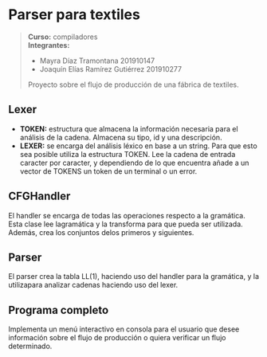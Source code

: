 # Parser para textiles

> **Curso:** compiladores \
> **Integrantes:**
> - Mayra Díaz Tramontana 201910147
> - Joaquín Elías Ramírez Gutiérrez 201910277
> 
> Proyecto sobre el flujo de producción de una fábrica de textiles.

## Lexer
- **TOKEN:** estructura que almacena la información necesaria para el análisis de la cadena.
Almacena su tipo, id y una descripción.
- **LEXER:** se encarga del análisis léxico en base a un string. Para que esto sea posible 
  utiliza la estructura TOKEN. Lee la cadena de entrada caracter por caracter, y dependiendo de 
  lo que encuentra añade a un vector de TOKENS un token de un terminal o un error.
  
## CFGHandler
El handler se encarga de todas las operaciones respecto a la gramática. Esta clase lee lagramática 
y la transforma para que pueda ser utilizada. Además, crea los conjuntos delos primeros y siguientes.
  
## Parser
El parser crea la tabla LL(1), haciendo uso del handler para la gramática, y la utilizapara analizar 
cadenas haciendo uso del lexer.

## Programa completo
Implementa un menú interactivo en consola para el usuario que desee información sobre el flujo de producción 
o quiera verificar un flujo determinado.
